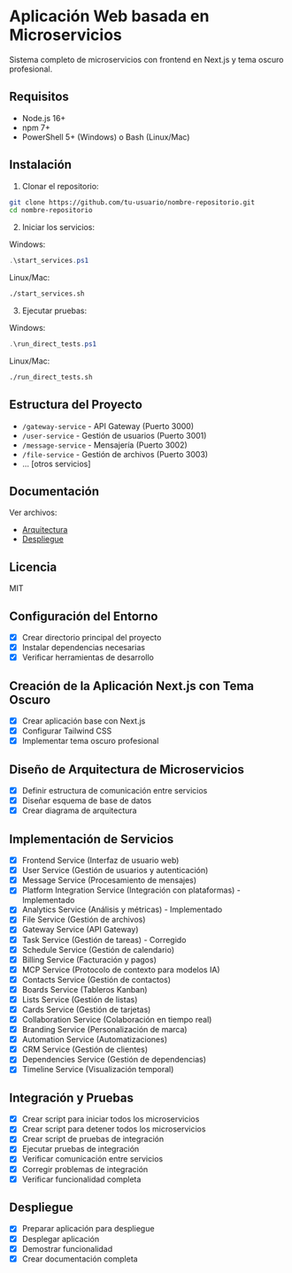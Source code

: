 # Aplicación Web basada en Microservicios

Sistema completo de microservicios con frontend en Next.js y tema oscuro profesional.

## Requisitos

- Node.js 16+
- npm 7+
- PowerShell 5+ (Windows) o Bash (Linux/Mac)

## Instalación

1. Clonar el repositorio:
```bash
git clone https://github.com/tu-usuario/nombre-repositorio.git
cd nombre-repositorio
```

2. Iniciar los servicios:

Windows:
```powershell
.\start_services.ps1
```

Linux/Mac:
```bash
./start_services.sh
```

3. Ejecutar pruebas:

Windows:
```powershell
.\run_direct_tests.ps1
```

Linux/Mac:
```bash
./run_direct_tests.sh
```

## Estructura del Proyecto

- `/gateway-service` - API Gateway (Puerto 3000)
- `/user-service` - Gestión de usuarios (Puerto 3001)
- `/message-service` - Mensajería (Puerto 3002)
- `/file-service` - Gestión de archivos (Puerto 3003)
- ... [otros servicios]

## Documentación

Ver archivos:
- [Arquitectura](architecture.md)
- [Despliegue](DEPLOY.md)

## Licencia

MIT

## Configuración del Entorno
- [x] Crear directorio principal del proyecto
- [x] Instalar dependencias necesarias
- [x] Verificar herramientas de desarrollo

## Creación de la Aplicación Next.js con Tema Oscuro
- [x] Crear aplicación base con Next.js
- [x] Configurar Tailwind CSS
- [x] Implementar tema oscuro profesional

## Diseño de Arquitectura de Microservicios
- [x] Definir estructura de comunicación entre servicios
- [x] Diseñar esquema de base de datos
- [x] Crear diagrama de arquitectura

## Implementación de Servicios
- [x] Frontend Service (Interfaz de usuario web)
- [x] User Service (Gestión de usuarios y autenticación)
- [x] Message Service (Procesamiento de mensajes)
- [x] Platform Integration Service (Integración con plataformas) - Implementado
- [x] Analytics Service (Análisis y métricas) - Implementado
- [x] File Service (Gestión de archivos)
- [x] Gateway Service (API Gateway)
- [x] Task Service (Gestión de tareas) - Corregido
- [x] Schedule Service (Gestión de calendario)
- [x] Billing Service (Facturación y pagos)
- [x] MCP Service (Protocolo de contexto para modelos IA)
- [x] Contacts Service (Gestión de contactos)
- [x] Boards Service (Tableros Kanban)
- [x] Lists Service (Gestión de listas)
- [x] Cards Service (Gestión de tarjetas)
- [x] Collaboration Service (Colaboración en tiempo real)
- [x] Branding Service (Personalización de marca)
- [x] Automation Service (Automatizaciones)
- [x] CRM Service (Gestión de clientes)
- [x] Dependencies Service (Gestión de dependencias)
- [x] Timeline Service (Visualización temporal)

## Integración y Pruebas
- [x] Crear script para iniciar todos los microservicios
- [x] Crear script para detener todos los microservicios
- [x] Crear script de pruebas de integración
- [x] Ejecutar pruebas de integración
- [x] Verificar comunicación entre servicios
- [x] Corregir problemas de integración
- [x] Verificar funcionalidad completa

## Despliegue
- [x] Preparar aplicación para despliegue
- [x] Desplegar aplicación
- [x] Demostrar funcionalidad
- [x] Crear documentación completa

